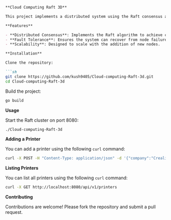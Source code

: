 
```markdown
**Cloud Computing Raft 3D**

This project implements a distributed system using the Raft consensus algorithm. The system is developed in Go and aims to provide a reliable and fault-tolerant computing environment.

**Features**

- **Distributed Consensus**: Implements the Raft algorithm to achieve consensus among multiple nodes.
- **Fault Tolerance**: Ensures the system can recover from node failures.
- **Scalability**: Designed to scale with the addition of new nodes.

**Installation**

Clone the repository:

```sh
git clone https://github.com/kush9405/Cloud-computing-Raft-3d.git
cd Cloud-computing-Raft-3d
```

Build the project:

```sh
go build
```

**Usage**

Start the Raft cluster on port 8080:

```sh
./Cloud-computing-Raft-3d
```

**Adding a Printer**

You can add a printer using the following `curl` command:

```sh
curl -X POST -H "Content-Type: application/json" -d '{"company":"Creality","model":"Ender 3"}' http://localhost:8080/api/v1/printers
```

**Listing Printers**

You can list all printers using the following `curl` command:

```sh
curl -X GET http://localhost:8080/api/v1/printers
```

**Contributing**

Contributions are welcome! Please fork the repository and submit a pull request.

